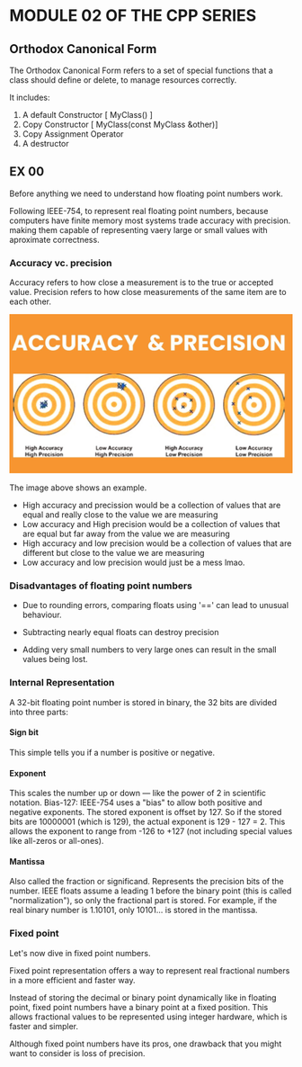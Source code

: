 # MODULE 02 OF THE CPP SERIES

## Orthodox Canonical Form

The	Orthodox Canonical Form refers to a set of special functions that a class should define or delete, to manage resources correctly.

It includes:
1.	A default Constructor		[ MyClass() ]
2.	Copy Constructor			[ MyClass(const MyClass &other)]
3.	Copy Assignment Operator	
4.	A destructor

## EX 00

Before anything we need to understand how floating point numbers work.

Following IEEE-754, to represent real floating point numbers, because computers have finite memory most systems trade accuracy with precision. making them capable of representing vaery large or small values with aproximate correctness.

### Accuracy vc. precision

Accuracy refers to how close a measurement is to the true or accepted value. Precision refers to how close measurements of the same item are to each other.

![alt text](image.png)

The image above shows an example.
 - High accuracy and precission would be a collection of values that are equal and really close to the value we are measuring
 - Low accuracy and High precision would be a collection of values that are equal but far away from the value we are measuring
 - High accuracy and low precision would be a collection of values that are different but close to the value we are measuring
 - Low accuracy and low precision would just be a mess lmao.

### Disadvantages of floating point numbers

* Due to rounding errors, comparing floats using '==' can lead to unusual behaviour.

* Subtracting nearly equal floats can destroy precision

* Adding very small numbers to very large ones can result in the small values being lost.

### Internal Representation

A 32-bit floating point number is stored in binary, the 32 bits are divided into three parts:

#### Sign bit

This simple tells you if a number is positive or negative.

#### Exponent

This scales the number up or down — like the power of 2 in scientific notation.
Bias-127: IEEE-754 uses a "bias" to allow both positive and negative exponents.
The stored exponent is offset by 127.
So if the stored bits are 10000001 (which is 129), the actual exponent is 129 - 127 = 2.
This allows the exponent to range from -126 to +127 (not including special values like all-zeros or all-ones).

#### Mantissa

Also called the fraction or significand.
Represents the precision bits of the number.
IEEE floats assume a leading 1 before the binary point (this is called "normalization"), so only the fractional part is stored.
For example, if the real binary number is 1.10101, only 10101... is stored in the mantissa.

### Fixed point

Let's now dive in fixed point numbers.

Fixed point representation offers a way to represent real fractional numbers in a more efficient and faster way.

Instead of storing the decimal or binary point dynamically like in floating point, fixed point numbers have a binary point at a fixed position. This allows fractional values to be represented using integer hardware, which is faster and simpler.

Although fixed point numbers have its pros, one drawback that you might want to consider is loss of precision.